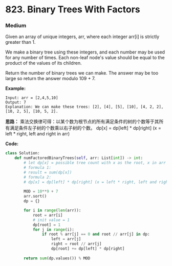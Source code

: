 # 823. Binary Trees With Factors
### Medium

Given an array of unique integers, arr, where each integer arr[i] is strictly greater than 1.

We make a binary tree using these integers, and each number may be used for any number of times. Each non-leaf node's value should be equal to the product of the values of its children.

Return the number of binary trees we can make. The answer may be too large so return the answer modulo 109 + 7.

**Example:**

```
Input: arr = [2,4,5,10]
Output: 7
Explanation: We can make these trees: [2], [4], [5], [10], [4, 2, 2], [10, 2, 5], [10, 5, 2].
```

**思路：**
乘法交换律可得：以某个数为根节点的所有满足条件的树的个数等于其所有满足条件左子树的个数乘以右子树的个数。
dp[x] = dp[left] * dp[right] (x = left * right, left and right in arr)

**Code:**
```python
class Solution:
    def numFactoredBinaryTrees(self, arr: List[int]) -> int:
        # let dp[x] = possible tree count with x as the root, x in arr
        # formula 1:
        # result = sum(dp[x])
        # formula 2:
        # dp[x] = dp[left] * dp[right] (x = left * right, left and right in arr)
        
        MOD = 10**9 + 7
        arr.sort()
        dp = {}

        for i in range(len(arr)):
            root = arr[i]
            # init value = 1
            dp[root] = 1
            for j in range(i):
                if root % arr[j] == 0 and root // arr[j] in dp:
                    left = arr[j]
                    right = root // arr[j]
                    dp[root] += dp[left] * dp[right]
        
        return sum(dp.values()) % MOD
        
```